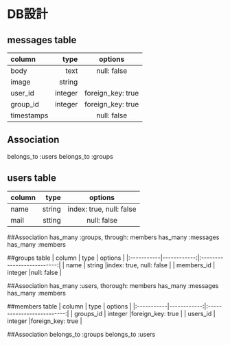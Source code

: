 # DB設計

## messages table
| column     | type        | options                    |
|:-----------|------------:|:--------------------------:|
| body       |      text   | null: false                |
| image      |      string |                            |
| user_id    |      integer| foreign_key: true          |
| group_id   |      integer| foreign_key: true          |
| timestamps |             | null: false                |

## Association
belongs_to :users
belongs_to :groups


## users table
| column     | type        | options                    |
|:-----------|------------:|:--------------------------:|
| name       | string      |index: true, null: false    |
| mail       | stting      |null: false                 |


##Association
has_many :groups, through: members
has_many :messages
has_many :members


##groups table
| column     | type        | options                    |
|:-----------|------------:|:--------------------------:|
| name       | string      |index: true, null: false    |
| members_id | integer     |null: false                 |

##Association
has_many :users, thorough: members
has_many :messages
has_many :members


##members table
| column     | type        | options                    |
|:-----------|------------:|:--------------------------:|
| groups_id  | integer     |foreign_key: true           |
| users_id   | integer     |foreign_key: true           |

##Association
belongs_to :groups
belongs_to :users
